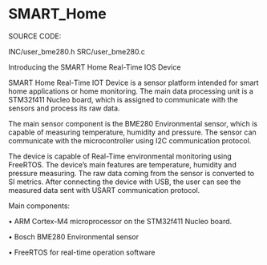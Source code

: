 # SMART_Home

SOURCE CODE: 

INC/user_bme280.h
SRC/user_bme280.c

Introducing the SMART Home Real-Time IOS Device


SMART Home Real-Time IOT Device is a sensor platform intended for smart home applications or home 
monitoring. The main data processing unit is a STM32f411 Nucleo board, which is assigned to communicate 
with the sensors and process its raw data.

The main sensor component is the BME280 Environmental sensor, which is capable of measuring temperature, 
humidity and pressure. The sensor can communicate with the microcontroller using I2C communication 
protocol.

The device is capable of Real-Time environmental monitoring using FreeRTOS. The device’s main features are 
temperature, humidity and pressure measuring. The raw data coming from the sensor is converted to SI metrics.
After connecting the device with USB, the user can see the measured data sent with USART communication 
protocol.

Main components:

• ARM Cortex-M4 microprocessor on the STM32f411 Nucleo board.

• Bosch BME280 Environmental sensor

• FreeRTOS for real-time operation software


